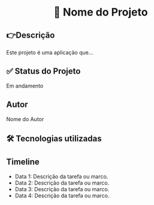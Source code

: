 <h1 align="center">🏁 Nome do Projeto</h1>

<h2>👉Descrição</h2>
<p>Este projeto é uma aplicação que...</p>

<h2>✅ Status do Projeto </h2>
<p class="status">Em andamento</p>

<h2>Autor</h2>
<p>Nome do Autor</p>

<h2> 🛠 Tecnologias utilizadas</h2>

<h2>Timeline</h2>
<ul class="timeline">
    <li>Data 1: Descrição da tarefa ou marco.</li>
    <li>Data 2: Descrição da tarefa ou marco.</li>
    <li>Data 3: Descrição da tarefa ou marco.</li>
    <li>Data 4: Descrição da tarefa ou marco.</li>
</ul>


